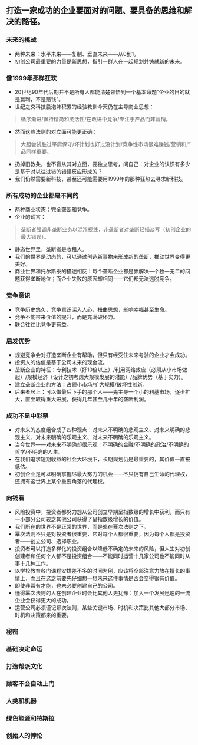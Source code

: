 ## 打造一家成功的企业要面对的问题、要具备的思维和解决的路径。
### 未来的挑战
* 两种未来：水平未来——复制、垂直未来——从0到1。
* 初创公司最重要的力量是新思想，指引一群人在一起规划并铸就新的未来。
### 像1999年那样狂欢
* 20世纪90年代后期并不是所有人都能清楚领悟到一个基本命题“企业的目的就是赢利，不是赔钱”。
* 世纪之交科技股泡沫积累的经验教训今天仍在主导商业思想：
> 循序渐进/保持精简和灵活性/在改进中竞争/专注于产品而非营销。
* 然而这些法则的对立面可能更正确：
> 大胆尝试胜过平庸保守/坏计划也好过没计划/竞争性市场很难赚钱/营销和产品同样重要。
* 扔掉旧教条，也不盲从其对立面，要独立思考，问自己：对企业的认识有多少是基于对以往过错的错误反应形成的？
* 我们仍然需要新科技，甚至还可能需要用1999年的那种狂热去寻求新科技。
### 所有成功的企业都是不同的
* 两种商业状态：完全垄断和竞争。
* 企业的谎言：
> 垄断者强调非垄断业务以混淆视线，非垄断者对垄断轻描淡写（初创企业的最大错误）。
* 静态世界里，垄断者是收租人。
* 我们的世界是动态的，可以通过创造新事物来形成新的垄断，推动世界变得更美好。
* 商业世界和托尔斯泰的描述相反：每个垄断企业都是靠解决一个独一无二的问题获得垄断地位；而企业失败的原因却相同——它们都无法逃脱竞争。
### 竞争意识
* 竞争历史悠久，竞争意识深入人心，扭曲思想，影响幸福甚至生命。
* 竞争不能带来价值的提升，而是充满破坏力。
* 联合往往比竞争更有益。
### 后发优势
* 规避竞争会对打造垄断企业有帮助，但只有经受住未来考验的企业才会成功。
* 投资人的估值是基于公司未来的现金流。
* 垄断企业的特征：专利技术（好10倍以上）/利用网络效应（必须从小市场做起）/规模经济（设计之初考虑大规模发展的潜能）/品牌优势（基于实力）。
* 建立垄断企业的方法：占领小市场/扩大规模/破坏性创新。
* 后来者居上：可以做最后下手的那个人——先主导一个小的利基市场，逐步扩大，直至取得重大进展，获得几年甚至几十年的垄断利润。
### 成功不是中彩票
* 对未来的态度组合成了四种观点：对未来不明确的悲观主义、对未来明确的悲观主义、对未来明确的乐观主义、对未来不明确的乐观主义。
* 当今世界——对未来不明确却很乐观：不明确的金融/不明确的政治/不明确的哲学/不明确的人生。
* 在我们追求短期收益的社会大环境下，长期规划仍是最重要的，其价值一直被低估。
* 初创企业是可以明确掌握尽最大努力的机会——不只拥有自己生命的代理权，还拥有这世界上某个重要角落的代理权。
### 向钱看
* 风险投资中，投资者都努力想从公司创立早期呈指数级的增长中获利，而只有一小部分公司较之其他公司获得了呈指数级增长的价值。
* 我们所在的世界不是正常的世界，而是处在幂次法则之下。
* 幂次法则不只是对投资者很重要，它对每个人都很重要，因为每个人都是投资者——创立公司、选择职业。
* 投资者可以打造多样化的投资组合以降低不确定的未来的风险，但人生对初创创建者和任何个人都不是投资组合——不能同时运营十几家公司也不能同时从事十几种工作。
* 以学校教育各门课程安排差不多的时间为例，应该将全部注意力放在擅长的事情上，而且在这之前要先仔细想一想未来这件事情是否会变得很有价值。
* 即使非常有才能，也未必要创建自己的公司。
* 懂得幂次法则的人在创建企业时会比其他人更犹豫：加入一个发展迅速的一流企业会获得更大的成功。
* 运营公司必须谨记幂次法则，某些关键市场、时机和决策比其他大部分市场、时机和决策都来的重要。
### 秘密
### 基础决定命运
### 打造帮派文化
### 顾客不会自动上门
### 人类和机器
### 绿色能源和特斯拉
### 创始人的悖论
